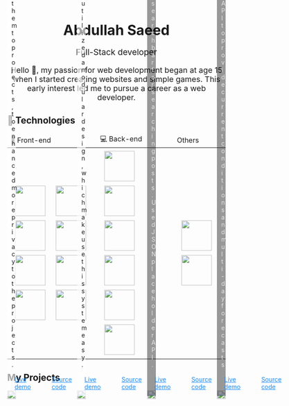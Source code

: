 <div style="width: 100%; text-align: center;">
  <span style="font-weight: 700; font-size: 2rem">Abdullah Saeed</span>
  <p style="font-size: 1.2rem; padding: 0;">Full-Stack developer</p>
  <p style="font-size: 1.12rem">Hello 👋, my passion for web development began at age 15 when I started creating websites and simple games. This early interest led me to pursue a career as a web developer.</p>
</div>

## 🔨 Technologies

<table>
  <thead>
      <td>🎨 Front-end</td>
      <td>💻 Back-end</td>
      <td>Others</td>
  </thead>
  <tbody>
    <tr>
      <td>
        <img width="70px" style="padding: 5px 10px;" src="https://cdn.jsdelivr.net/gh/devicons/devicon@latest/icons/html5/html5-original.svg" />
        <img width="70px" style="padding: 5px 10px;" src="https://cdn.jsdelivr.net/gh/devicons/devicon@latest/icons/css3/css3-original.svg" />
        <img width="70px" style="padding: 5px 10px;" src="https://cdn.jsdelivr.net/gh/devicons/devicon@latest/icons/javascript/javascript-original.svg" />
        <img width="70px" style="padding: 5px 10px;" src="https://cdn.jsdelivr.net/gh/devicons/devicon@latest/icons/react/react-original.svg" />
        <img width="70px" style="padding: 5px 10px;" src="https://cdn.jsdelivr.net/gh/devicons/devicon@latest/icons/typescript/typescript-original.svg" />
        <img width="70px" style="padding: 5px 10px;" src="https://cdn.jsdelivr.net/gh/devicons/devicon@latest/icons/nextjs/nextjs-original.svg" />
        <img width="70px" style="padding: 5px 10px;" src="https://cdn.jsdelivr.net/gh/devicons/devicon@latest/icons/tailwindcss/tailwindcss-original.svg" />
        <img width="70px" style="padding: 5px 10px;" src="https://cdn.jsdelivr.net/gh/devicons/devicon@latest/icons/redux/redux-original.svg" />
      </td>
      <td>
        <img width="70px" style="padding: 5px 10px;" src="https://cdn.jsdelivr.net/gh/devicons/devicon@latest/icons/nodejs/nodejs-original-wordmark.svg" />
        <img width="70px" style="padding: 5px 10px;" src="https://cdn.jsdelivr.net/gh/devicons/devicon@latest/icons/typescript/typescript-original.svg" />
        <img width="70px" style="padding: 5px 10px;" src="https://cdn.jsdelivr.net/gh/devicons/devicon@latest/icons/express/express-original.svg" />
        <img width="70px" style="padding: 5px 10px;" src="https://cdn.jsdelivr.net/gh/devicons/devicon@latest/icons/prisma/prisma-original.svg" />
        <img width="70px" style="padding: 5px 10px;" src="https://cdn.jsdelivr.net/gh/devicons/devicon@latest/icons/postgresql/postgresql-original.svg" />
        <img width="70px" style="padding: 5px 10px;" src="https://cdn.jsdelivr.net/gh/devicons/devicon@latest/icons/mongodb/mongodb-original-wordmark.svg" />
      </td>
      <td>
        <img width="70px" style="padding: 5px 10px;" src="https://cdn.jsdelivr.net/gh/devicons/devicon@latest/icons/git/git-original.svg" />
        <img width="70px" style="padding: 5px 10px;" src="https://cdn.jsdelivr.net/gh/devicons/devicon@latest/icons/ubuntu/ubuntu-original.svg" />
      </td>
    </tr>
  </tbody>
</table>

## My Projects

<div style="display: flex; flex-wrap: wrap; justify-content: space-between; align-items: center;">
  <div style="position: relative; max-width: 500px">
    <img width="100%" src="https://private-user-images.githubusercontent.com/165245683/359676059-1976d7db-6346-45db-bbe6-52d62a8fde65.jpg?jwt=eyJhbGciOiJIUzI1NiIsInR5cCI6IkpXVCJ9.eyJpc3MiOiJnaXRodWIuY29tIiwiYXVkIjoicmF3LmdpdGh1YnVzZXJjb250ZW50LmNvbSIsImtleSI6ImtleTUiLCJleHAiOjE3MjY4MzM4NTIsIm5iZiI6MTcyNjgzMzU1MiwicGF0aCI6Ii8xNjUyNDU2ODMvMzU5Njc2MDU5LTE5NzZkN2RiLTYzNDYtNDVkYi1iYmU2LTUyZDYyYThmZGU2NS5qcGc_WC1BbXotQWxnb3JpdGhtPUFXUzQtSE1BQy1TSEEyNTYmWC1BbXotQ3JlZGVudGlhbD1BS0lBVkNPRFlMU0E1M1BRSzRaQSUyRjIwMjQwOTIwJTJGdXMtZWFzdC0xJTJGczMlMkZhd3M0X3JlcXVlc3QmWC1BbXotRGF0ZT0yMDI0MDkyMFQxMTU5MTJaJlgtQW16LUV4cGlyZXM9MzAwJlgtQW16LVNpZ25hdHVyZT1mM2JjMWJmMDMzNGU4NDIxZDJmNTJiMzE3NWUxYjkwYWRmNTY5MjcwMmRkNzY0YzcwNzAzZDFlNDNjNDUwMDkxJlgtQW16LVNpZ25lZEhlYWRlcnM9aG9zdCJ9.nzbxjNQvdQzwmb5BckliuRF8GyYIPAJkGbjOzeOEzww"/>
    <div style="position: absolute; background-color: rgb(256,256,256, 0.6); bottom: 7; width: 100%; padding: 0 10px 10px 10px; box-sizing: border-box;">
      <h3 style="color: black; margin: 14px 0;">Task management (TaskMaster)</h3>
      <p style="color: #1a1a1a;">Allowing assign tasks to employees, and assign them to projects, to enhanced more privacy to the projects.</p>
      <nav style="display:flex; gap: 3rem; padding: 3px 7px;">
      <a style="color: #1a8cff; text-decoration: underline;" href="https://task-management-client-tan.vercel.app/login">Live demo</a>
      <a style="color: #1a8cff; text-decoration: underline;" href="https://github.com/Abdullah-Saeed-BB/task-management">Source code</a>
      </nav>
    </div>
  </div>

  <div style="position: relative; max-width: 500px">
    <img width="100%" src="https://private-user-images.githubusercontent.com/165245683/349073307-da51b3fc-89d7-4f01-918f-25286094b143.png?jwt=eyJhbGciOiJIUzI1NiIsInR5cCI6IkpXVCJ9.eyJpc3MiOiJnaXRodWIuY29tIiwiYXVkIjoicmF3LmdpdGh1YnVzZXJjb250ZW50LmNvbSIsImtleSI6ImtleTUiLCJleHAiOjE3MjY4MzU1NzUsIm5iZiI6MTcyNjgzNTI3NSwicGF0aCI6Ii8xNjUyNDU2ODMvMzQ5MDczMzA3LWRhNTFiM2ZjLTg5ZDctNGYwMS05MThmLTI1Mjg2MDk0YjE0My5wbmc_WC1BbXotQWxnb3JpdGhtPUFXUzQtSE1BQy1TSEEyNTYmWC1BbXotQ3JlZGVudGlhbD1BS0lBVkNPRFlMU0E1M1BRSzRaQSUyRjIwMjQwOTIwJTJGdXMtZWFzdC0xJTJGczMlMkZhd3M0X3JlcXVlc3QmWC1BbXotRGF0ZT0yMDI0MDkyMFQxMjI3NTVaJlgtQW16LUV4cGlyZXM9MzAwJlgtQW16LVNpZ25hdHVyZT1kNGE0MmRiZTA1MzQ3MzMxODY1YmIxMmUzMGU0Zjc1MmUwZGVjMzNmMmEzYWExYWUxYTg0ZWVhMDFhZmVlMzZiJlgtQW16LVNpZ25lZEhlYWRlcnM9aG9zdCJ9.02P10HxqiFm821mPpChb6dSNZ8g-sAA8DByH9WJlOoo"/>
    <div style="position: absolute; background-color: rgb(256,256,256, 0.6); bottom: 7; width: 100%; padding: 0 10px 10px 10px; box-sizing: border-box;">
      <h3 style="color: black; margin: 14px 0;">ERP system (THE ERP)</h3>
      <p style="color: #1a1a1a;">Managing products, sales reps, and sales, utilized a modular design, which make use this system easy.</p>
      <nav style="display:flex; gap: 3rem; padding: 3px 7px;">
      <a style="color: #1a8cff; text-decoration: underline;" href="https://the-erp-system-nextjs.vercel.app/">Live demo</a>
      <a style="color: #1a8cff; text-decoration: underline;" href="https://github.com/Abdullah-Saeed-BB/the-erp-system">Source code</a>
      </nav>
    </div>
  </div>

  <div style="position: relative; max-width: 500px">
    <img width="100%" src="https://private-user-images.githubusercontent.com/165245683/337922141-65b79df8-1a9d-44ce-8d47-60c2d924b2c2.png?jwt=eyJhbGciOiJIUzI1NiIsInR5cCI6IkpXVCJ9.eyJpc3MiOiJnaXRodWIuY29tIiwiYXVkIjoicmF3LmdpdGh1YnVzZXJjb250ZW50LmNvbSIsImtleSI6ImtleTUiLCJleHAiOjE3MjY4MzU5NTksIm5iZiI6MTcyNjgzNTY1OSwicGF0aCI6Ii8xNjUyNDU2ODMvMzM3OTIyMTQxLTY1Yjc5ZGY4LTFhOWQtNDRjZS04ZDQ3LTYwYzJkOTI0YjJjMi5wbmc_WC1BbXotQWxnb3JpdGhtPUFXUzQtSE1BQy1TSEEyNTYmWC1BbXotQ3JlZGVudGlhbD1BS0lBVkNPRFlMU0E1M1BRSzRaQSUyRjIwMjQwOTIwJTJGdXMtZWFzdC0xJTJGczMlMkZhd3M0X3JlcXVlc3QmWC1BbXotRGF0ZT0yMDI0MDkyMFQxMjM0MTlaJlgtQW16LUV4cGlyZXM9MzAwJlgtQW16LVNpZ25hdHVyZT1jMmYzZjc3NDQ0NmY4MWNhYTBiM2Q4OTg4MGQ2YWFiY2ExZjA0ZDE1MjNkZjVlNTc5N2MyODBjM2E1N2M5NzVjJlgtQW16LVNpZ25lZEhlYWRlcnM9aG9zdCJ9.TKjXb8W3BFCtOMCxCkGLs5MW2pvKsSh6EpOqKV2RVVM"/>
    <div style="position: absolute; background-color: rgb(0,0,0, 0.4); bottom: 7; width: 100%; padding: 0 10px 10px 10px; box-sizing: border-box;">
      <h3 style="color: white; margin: 14px 0;">Social Media Application (Betweet)</h3>
      <p style="color: #e6e6e6;">Featuring user authentication, dark mode, and search bar for searching posts. Used JSONplaceholder API.</p>
      <nav style="display:flex; gap: 3rem; padding: 3px 7px;">
      <a style="color: #1a8cff; text-decoration: underline;" href="https://abdullah-saeed-bb.github.io/Betweet-social-media/#/login">Live demo</a>
      <a style="color: #1a8cff; text-decoration: underline;" href="https://github.com/Abdullah-Saeed-BB/Betweet-social-media/tree/code_preview">Source code</a>
      </nav>
    </div>
  </div>

  <div style="position: relative; max-width: 500px">
    <img width="100%" src="https://private-user-images.githubusercontent.com/165245683/324158563-100b77b1-17fb-498f-895f-6cd1081b0cc2.png?jwt=eyJhbGciOiJIUzI1NiIsInR5cCI6IkpXVCJ9.eyJpc3MiOiJnaXRodWIuY29tIiwiYXVkIjoicmF3LmdpdGh1YnVzZXJjb250ZW50LmNvbSIsImtleSI6ImtleTUiLCJleHAiOjE3MjY4MzYyODMsIm5iZiI6MTcyNjgzNTk4MywicGF0aCI6Ii8xNjUyNDU2ODMvMzI0MTU4NTYzLTEwMGI3N2IxLTE3ZmItNDk4Zi04OTVmLTZjZDEwODFiMGNjMi5wbmc_WC1BbXotQWxnb3JpdGhtPUFXUzQtSE1BQy1TSEEyNTYmWC1BbXotQ3JlZGVudGlhbD1BS0lBVkNPRFlMU0E1M1BRSzRaQSUyRjIwMjQwOTIwJTJGdXMtZWFzdC0xJTJGczMlMkZhd3M0X3JlcXVlc3QmWC1BbXotRGF0ZT0yMDI0MDkyMFQxMjM5NDNaJlgtQW16LUV4cGlyZXM9MzAwJlgtQW16LVNpZ25hdHVyZT1jMzlhOTE3MTQyOTVhNmFkZmZhNmRmMjE5OWU5MDhmZWMzYjBkMjdlOTVlNTg2YjRlMjkxY2Y2NDFhMGZjNDIwJlgtQW16LVNpZ25lZEhlYWRlcnM9aG9zdCJ9.d3MK1pYrFpSUdVg2H9mArTMg6M2AVEYW64eoW9u7elE"/>
    <div style="position: absolute; background-color: rgb(0,0,0, 0.4); bottom: 7; width: 100%; padding: 0 10px 10px 10px; box-sizing: border-box;">
      <h3 style="color: white; margin: 14px 0;">Weather Report</h3>
      <p style="color: #e6e6e6;">Utilizes the OpenWeather API to provide current conditions and multi-day forecasts</p>
      <nav style="display:flex; gap: 3rem; padding: 3px 7px;">
      <a style="color: #1a8cff; text-decoration: underline;" href="https://abdullah-saeed-bb.github.io/Betweet-social-media/#/login">Live demo</a>
      <a style="color: #1a8cff; text-decoration: underline;" href="https://github.com/Abdullah-Saeed-BB/Betweet-social-media/tree/code_preview">Source code</a>
      </nav>
    </div>
  </div>
</div>
